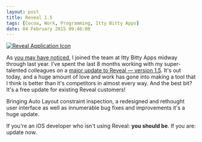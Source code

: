 ```yaml
---
layout: post
title: Reveal 1.5
tags: [Cocoa, Work, Programming, Itty Bitty Apps]
date: 04 February 2015 09:46:00
---
```


<a href="http://revealapp.com/"><img src="http://revealapp.com/assets/img/reveal_icon.jpg" alt="Reveal Application Icon" class="center"/></a>

As [you may have noticed](/about/), I joined the team at Itty Bitty Apps midway through last year. I've spent the last 8 months working with my super-talented colleagues on a [major update to Reveal — version 1.5](http://revealapp.com/). It's out today, and a huge amount of love and work has gone into making a tool that I think is better than it's competitors in almost every way. And the best bit? It's a free update for existing Reveal customers!

Bringing Auto Layout constraint inspection, a redesigned and rethought user interface as well as innumerable bug fixes and improvements it's a huge update.

If you're an iOS developer who isn't using Reveal: **you should be**. If you are: update now. 